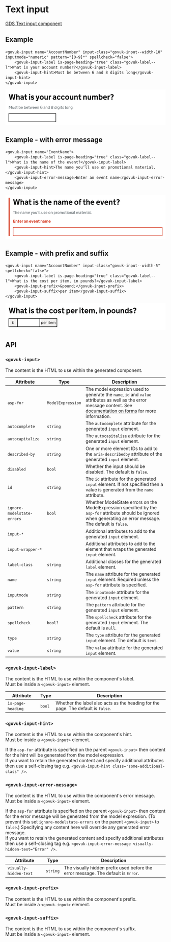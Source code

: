 # Text input

[GDS Text input component](https://design-system.service.gov.uk/components/text-input/)

## Example

```razor
<govuk-input name="AccountNumber" input-class="govuk-input--width-10" inputmode="numeric" pattern="[0-9]*" spellcheck="false">
    <govuk-input-label is-page-heading="true" class="govuk-label--l">What is your account number?</govuk-input-label>
    <govuk-input-hint>Must be between 6 and 8 digits long</govuk-input-hint>
</govuk-input>
```

![Text input](../images/text-input.png)

## Example - with error message

```razor
<govuk-input name="EventName">
    <govuk-input-label is-page-heading="true" class="govuk-label--l">What is the name of the event?</govuk-input-label>
    <govuk-input-hint>The name you’ll use on promotional material.</govuk-input-hint>
    <govuk-input-error-message>Enter an event name</govuk-input-error-message>
</govuk-input>
```

![Text input](../images/text-input-with-error.png)

## Example - with prefix and suffix

```razor
<govuk-input name="AccountNumber" input-class="govuk-input--width-5" spellcheck="false">
    <govuk-input-label is-page-heading="true" class="govuk-label--l">What is the cost per item, in pounds?</govuk-input-label>
    <govuk-input-prefix>&pound;</govuk-input-prefix>
    <govuk-input-suffix>per item</govuk-input-suffix>
</govuk-input>
```

![Text input](../images/text-input-with-prefix-and-suffix.png)


## API

### `<govuk-input>`

The content is the HTML to use within the generated component.

| Attribute                  | Type              | Description                                                                                                                                                                      |
|----------------------------|-------------------|----------------------------------------------------------------------------------------------------------------------------------------------------------------------------------|
| `asp-for`                  | `ModelExpression` | The model expression used to generate the `name`, `id` and `value` attributes as well as the error message content. See [documentation on forms](forms.md) for more information. |
| `autocomplete`             | `string`          | The `autocomplete` attribute for the generated `input` element.                                                                                                                  |
| `autocapitalize`           | `string`          | The `autocapitalize` attribute for the generated `input` element.                                                                                                                |
| `described-by`             | `string`          | One or more element IDs to add to the `aria-describedby` attribute of the generated `input` element.                                                                             |
| `disabled`                 | `bool`            | Whether the input should be disabled. The default is `false`.                                                                                                                    |
| `id`                       | `string`          | The `id` attribute for the generated `input` element. If not specified then a value is generated from the `name` attribute.                                                      |
| `ignore-modelstate-errors` | `bool`            | Whether ModelState errors on the ModelExpression specified by the `asp-for` attribute should be ignored when generating an error message. The default is `false`.                |
| `input-*`                  |                   | Additional attributes to add to the generated `input` element.                                                                                                                   |
| `input-wrapper-*`          |                   | Additional attributes to add to the element that wraps the generated `input` element.                                                                                            |
| `label-class`              | `string`          | Additional classes for the generated `label` element.                                                                                                                            |
| `name`                     | `string`          | The `name` attribute for the generated `input` element. Required unless the `asp-for` attribute is specified.                                                                    |
| `inputmode`                | `string`          | The `inputmode` attribute for the generated `input` element.                                                                                                                     |
| `pattern`                  | `string`          | The `pattern` attribute for the generated `input` element.                                                                                                                       |
| `spellcheck`               | `bool?`           | The `spellcheck` attribute for the generated `input` element. The default is `null`.                                                                                             |
| `type`                     | `string`          | The `type` attribute for the generated `input` element. The default is `text`.                                                                                                   |
| `value`                    | `string`          | The `value` attribute for the generated `input` element.                                                                                                                         |

### `<govuk-input-label>`

The content is the HTML to use within the component's label.\
Must be inside a `<govuk-input>` element.

| Attribute | Type | Description |
| --- | --- | --- |
| `is-page-heading` | `bool` | Whether the label also acts as the heading for the page. The default is `false`. |

### `<govuk-input-hint>`

The content is the HTML to use within the component's hint.\
Must be inside a `<govuk-input>` element.

If the `asp-for` attribute is specified on the parent `<govuk-input>` then content for the hint will be generated from the model expression.\
If you want to retain the generated content and specify additional attributes then use a self-closing tag e.g.
`<govuk-input-hint class="some-additional-class" />`.

### `<govuk-input-error-message>`

The content is the HTML to use within the component's error message.\
Must be inside a `<govuk-input>` element.

If the `asp-for` attribute is specified on the parent `<govuk-input>` then content for the error message will be generated from the model expression.
(To prevent this set `ignore-modelstate-errors` on the parent `<govuk-input>` to `false`.) Specifying any content here will override any generated error message.\
If you want to retain the generated content and specify additional attributes then use a self-closing tag e.g.
`<govuk-input-error-message visually-hidden-text="Error" />`.

| Attribute | Type | Description |
| --- | --- | --- |
| `visually-hidden-text` | `string` | The visually hidden prefix used before the error message. The default is `Error`. |

### `<govuk-input-prefix>`

The content is the HTML to use within the component's prefix.\
Must be inside a `<govuk-input>` element.

### `<govuk-input-suffix>`

The content is the HTML to use within the component's suffix.\
Must be inside a `<govuk-input>` element.
